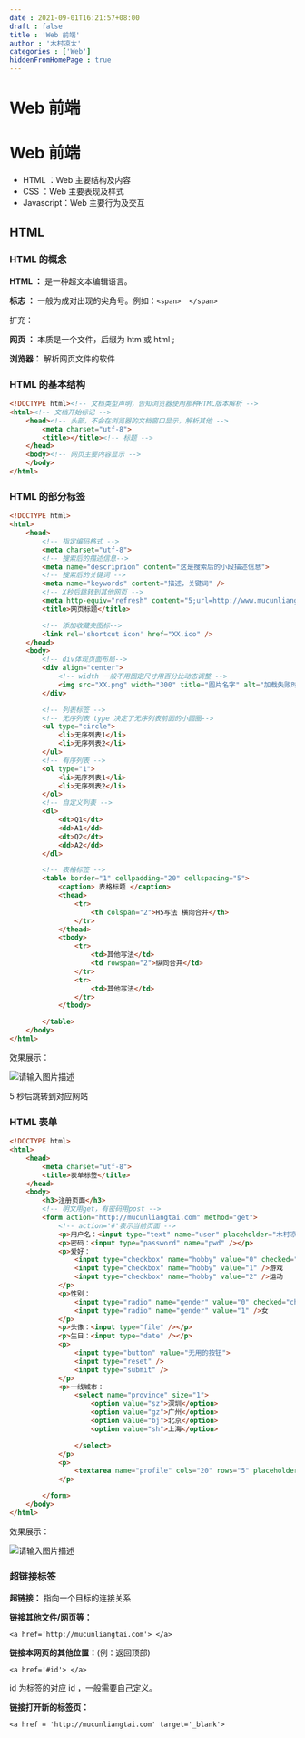 ```yaml
---
date : 2021-09-01T16:21:57+08:00
draft : false
title : 'Web 前端'
author : '木村凉太'
categories : ['Web']
hiddenFromHomePage : true 
---
```


# Web 前端

# Web 前端

* HTML ：Web 主要结构及内容
* CSS ：Web 主要表现及样式
* Javascript：Web 主要行为及交互

## HTML

### HTML 的概念

**HTML ：** 是一种超文本编辑语言。

**标志 ：** 一般为成对出现的尖角号。例如：`<span>  </span>`

扩充：

**网页 ：** 本质是一个文件，后缀为 htm 或 html ;

**浏览器：** 解析网页文件的软件

### HTML 的基本结构

```html
<!DOCTYPE html><!-- 文档类型声明，告知浏览器使用那种HTML版本解析 -->
<html><!-- 文档开始标记 -->
	<head><!-- 头部，不会在浏览器的文档窗口显示，解析其他 -->
		<meta charset="utf-8">
		<title></title><!-- 标题 -->
	</head>
	<body><!-- 网页主要内容显示 -->
	</body>
</html>

```

### HTML 的部分标签

```html
<!DOCTYPE html>
<html>
	<head>
		<!-- 指定编码格式 -->
		<meta charset="utf-8">
		<!-- 搜索后的描述信息-->
		<meta name="descriprion" content="这是搜索后的小段描述信息">
		<!-- 搜索后的关键词 -->
		<meta name="keywords" content="描述，关键词" />
		<!-- X秒后跳转到其他网页 -->
		<meta http-equiv="refresh" content="5;url=http://www.mucunliangtai.com">
		<title>网页标题</title>

		<!-- 添加收藏夹图标-->
		<link rel='shortcut icon' href="XX.ico" />
	</head>
	<body>
		<!-- div体现页面布局-->
		<div align="center">
			<!-- width 一般不用固定尺寸用百分比动态调整 -->
			<img src="XX.png" width="300" title="图片名字" alt="加载失败时，显示的文字" />
		</div>

		<!-- 列表标签 -->
		<!-- 无序列表 type 决定了无序列表前面的小圆圈-->
		<ul type="circle">
			<li>无序列表1</li>
			<li>无序列表2</li>
		</ul>
		<!-- 有序列表 -->
		<ol type="1">
			<li>无序列表1</li>
			<li>无序列表2</li>
		</ol>
		<!-- 自定义列表 -->
		<dl>
			<dt>Q1</dt>
			<dd>A1</dd>
			<dt>Q2</dt>
			<dd>A2</dd>
		</dl>

		<!-- 表格标签 -->
		<table border="1" cellpadding="20" cellspacing="5">
			<caption> 表格标题 </caption>
			<thead>
				<tr>
					<th colspan="2">H5写法 横向合并</th>
				</tr>
			</thead>
			<tbody>
				<tr>
					<td>其他写法</td>
					<td rowspan="2">纵向合并</td>
				</tr>
				<tr>
					<td>其他写法</td>
				</tr>
			</tbody>

		</table>
	</body>
</html>

```

效果展示：

![请输入图片描述](./images/2022/01/4152653597.jpg)

5 秒后跳转到对应网站

### HTML 表单

```html
<!DOCTYPE html>
<html>
	<head>
		<meta charset="utf-8">
		<title>表单标签</title>
	</head>
	<body>
		<h3>注册页面</h3>
		<!-- 明文用get，有密码用post -->
		<form action="http://mucunliangtai.com" method="get">
			<!-- action='#'表示当前页面 -->
			<p>用户名：<input type="text" name="user" placeholder="木村凉太" /></p>
			<p>密码：<input type="password" name="pwd" /></p>
			<p>爱好：
				<input type="checkbox" name="hobby" value="0" checked="checked" />读书
				<input type="checkbox" name="hobby" value="1" />游戏
				<input type="checkbox" name="hobby" value="2" />运动
			</p>
			<p>性别：
				<input type="radio" name="gender" value="0" checked="checked" />男
				<input type="radio" name="gender" value="1" />女
			</p>
			<p>头像：<input type="file" /></p>
			<p>生日：<input type="date" /></p>
			<p>
				<input type="button" value="无用的按钮">
				<input type="reset" />
				<input type="submit" />
			</p>
			<p>一线城市：
				<select name="province" size="1">
					<option value="sz">深圳</option>
					<option value="gz">广州</option>
					<option value="bj">北京</option>
					<option value="sh">上海</option>

				</select>
			</p>
			<p>
				<textarea name="profile" cols="20" rows="5" placeholder="介绍"></textarea>
			</p>

		</form>
	</body>
</html>

```

效果展示：

![请输入图片描述](./images/2022/01/3340414582.jpg)

### 超链接标签

**超链接：** 指向一个目标的连接关系

**链接其他文件/网页等：**

`<a href='http://mucunliangtai.com'> </a>`

**链接本网页的其他位置：**(例：返回顶部)

`<a href='#id'> </a>`

id 为标签的对应 id ，一般需要自己定义。

**链接打开新的标签页：**

`<a href = 'http://mucunliangtai.com' target='_blank'>`